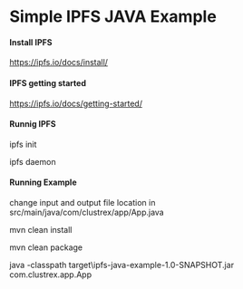 # Simple IPFS JAVA Example

#### Install IPFS

https://ipfs.io/docs/install/

#### IPFS getting started

https://ipfs.io/docs/getting-started/

#### Runnig IPFS 

ipfs init

ipfs daemon

#### Running Example

change input and output file location in src/main/java/com/clustrex/app/App.java

mvn clean install

mvn clean package 

java -classpath target\ipfs-java-example-1.0-SNAPSHOT.jar com.clustrex.app.App
